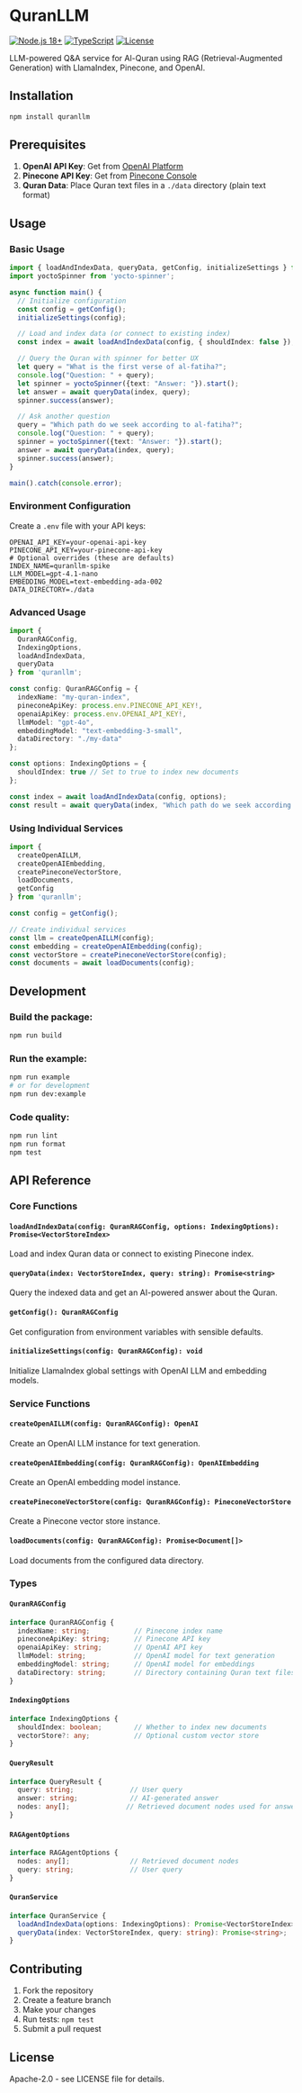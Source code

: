 # QuranLLM

[![Node.js 18+](https://img.shields.io/badge/node-18%2B-green.svg)](https://nodejs.org/)
[![TypeScript](https://img.shields.io/badge/TypeScript-5.x-blue.svg)](https://www.typescriptlang.org/)
[![License](https://img.shields.io/badge/license-Apache%202.0-blue.svg)](LICENSE)

LLM-powered Q&A service for Al-Quran using RAG (Retrieval-Augmented Generation) with LlamaIndex, Pinecone, and OpenAI.

## Installation

```bash
npm install quranllm
```

## Prerequisites

1. **OpenAI API Key**: Get from [OpenAI Platform](https://platform.openai.com/)
2. **Pinecone API Key**: Get from [Pinecone Console](https://app.pinecone.io/)
3. **Quran Data**: Place Quran text files in a `./data` directory (plain text format)

## Usage

### Basic Usage

```typescript
import { loadAndIndexData, queryData, getConfig, initializeSettings } from 'quranllm';
import yoctoSpinner from 'yocto-spinner';

async function main() {
  // Initialize configuration
  const config = getConfig();
  initializeSettings(config);

  // Load and index data (or connect to existing index)
  const index = await loadAndIndexData(config, { shouldIndex: false });

  // Query the Quran with spinner for better UX
  let query = "What is the first verse of al-fatiha?";
  console.log("Question: " + query);
  let spinner = yoctoSpinner({text: "Answer: "}).start();
  let answer = await queryData(index, query);
  spinner.success(answer);

  // Ask another question
  query = "Which path do we seek according to al-fatiha?";
  console.log("Question: " + query);
  spinner = yoctoSpinner({text: "Answer: "}).start();
  answer = await queryData(index, query);
  spinner.success(answer);
}

main().catch(console.error);
```

### Environment Configuration

Create a `.env` file with your API keys:

```env
OPENAI_API_KEY=your-openai-api-key
PINECONE_API_KEY=your-pinecone-api-key
# Optional overrides (these are defaults)
INDEX_NAME=quranllm-spike
LLM_MODEL=gpt-4.1-nano
EMBEDDING_MODEL=text-embedding-ada-002
DATA_DIRECTORY=./data
```

### Advanced Usage

```typescript
import {
  QuranRAGConfig,
  IndexingOptions,
  loadAndIndexData,
  queryData
} from 'quranllm';

const config: QuranRAGConfig = {
  indexName: "my-quran-index",
  pineconeApiKey: process.env.PINECONE_API_KEY!,
  openaiApiKey: process.env.OPENAI_API_KEY!,
  llmModel: "gpt-4o",
  embeddingModel: "text-embedding-3-small",
  dataDirectory: "./my-data"
};

const options: IndexingOptions = {
  shouldIndex: true // Set to true to index new documents
};

const index = await loadAndIndexData(config, options);
const result = await queryData(index, "Which path do we seek according to al-fatiha?");
```

### Using Individual Services

```typescript
import {
  createOpenAILLM,
  createOpenAIEmbedding,
  createPineconeVectorStore,
  loadDocuments,
  getConfig
} from 'quranllm';

const config = getConfig();

// Create individual services
const llm = createOpenAILLM(config);
const embedding = createOpenAIEmbedding(config);
const vectorStore = createPineconeVectorStore(config);
const documents = await loadDocuments(config);
```

## Development

### Build the package:

```bash
npm run build
```

### Run the example:

```bash
npm run example
# or for development
npm run dev:example
```

### Code quality:

```bash
npm run lint
npm run format
npm test
```

## API Reference

### Core Functions

#### `loadAndIndexData(config: QuranRAGConfig, options: IndexingOptions): Promise<VectorStoreIndex>`
Load and index Quran data or connect to existing Pinecone index.

#### `queryData(index: VectorStoreIndex, query: string): Promise<string>`
Query the indexed data and get an AI-powered answer about the Quran.

#### `getConfig(): QuranRAGConfig`
Get configuration from environment variables with sensible defaults.

#### `initializeSettings(config: QuranRAGConfig): void`
Initialize LlamaIndex global settings with OpenAI LLM and embedding models.

### Service Functions

#### `createOpenAILLM(config: QuranRAGConfig): OpenAI`
Create an OpenAI LLM instance for text generation.

#### `createOpenAIEmbedding(config: QuranRAGConfig): OpenAIEmbedding`
Create an OpenAI embedding model instance.

#### `createPineconeVectorStore(config: QuranRAGConfig): PineconeVectorStore`
Create a Pinecone vector store instance.

#### `loadDocuments(config: QuranRAGConfig): Promise<Document[]>`
Load documents from the configured data directory.

### Types

#### `QuranRAGConfig`
```typescript
interface QuranRAGConfig {
  indexName: string;           // Pinecone index name
  pineconeApiKey: string;      // Pinecone API key
  openaiApiKey: string;        // OpenAI API key
  llmModel: string;            // OpenAI model for text generation
  embeddingModel: string;      // OpenAI model for embeddings
  dataDirectory: string;       // Directory containing Quran text files
}
```

#### `IndexingOptions`
```typescript
interface IndexingOptions {
  shouldIndex: boolean;        // Whether to index new documents
  vectorStore?: any;           // Optional custom vector store
}
```

#### `QueryResult`
```typescript
interface QueryResult {
  query: string;              // User query
  answer: string;             // AI-generated answer
  nodes: any[];              // Retrieved document nodes used for answer
}
```

#### `RAGAgentOptions`
```typescript
interface RAGAgentOptions {
  nodes: any[];               // Retrieved document nodes
  query: string;              // User query
}
```

#### `QuranService`
```typescript
interface QuranService {
  loadAndIndexData(options: IndexingOptions): Promise<VectorStoreIndex>;
  queryData(index: VectorStoreIndex, query: string): Promise<string>;
}
```

## Contributing

1. Fork the repository
2. Create a feature branch
3. Make your changes
4. Run tests: `npm test`
5. Submit a pull request

## License

Apache-2.0 - see LICENSE file for details.